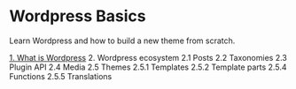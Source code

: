 # Wordpress Basics
Learn Wordpress and how to build a new theme from scratch.

[1. What is Wordpress](/1-what-is-wordpress.md "1. What is Wordpress")
2. Wordpress ecosystem
2.1 Posts
2.2 Taxonomies
2.3 Plugin API
2.4 Media
2.5 Themes
2.5.1 Templates
2.5.2 Template parts
2.5.4 Functions
2.5.5 Translations

